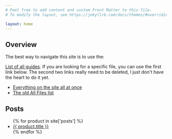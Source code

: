 ```yaml
---
# Feel free to add content and custom Front Matter to this file.
# To modify the layout, see https://jekyllrb.com/docs/themes/#overriding-theme-defaults

layout: home
---
```

<!-- markdownlint-disable MD041 -->

## Overview

The best way to navigate this site is to use the:

[List of all guides](guides.html). If you are looking for a specific file, you can use the first link below. The second two links really need to be deleted, I just don't have the heart to do it yet.

- [Everything on the site all at once](everything.html)
- [The old All Files list](assignments-guide/AllFiles.html)

## Posts

<section><ul>
{% for product in site['posts'] %}
<li><a href="{{ product.url }}">
    {{ product.title }}</a></li>
{% endfor %}
</ul></section>
